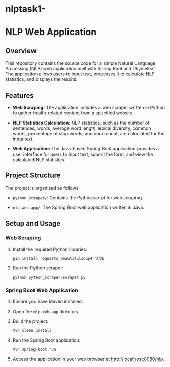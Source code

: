 # nlptask1-

# NLP Web Application

## Overview

This repository contains the source code for a simple Natural Language Processing (NLP) web application built with Spring Boot and Thymeleaf. The application allows users to input text, processes it to calculate NLP statistics, and displays the results.

## Features

- **Web Scraping:** The application includes a web scraper written in Python to gather health-related content from a specified website.

- **NLP Statistics Calculation:** NLP statistics, such as the number of sentences, words, average word length, lexical diversity, common words, percentage of stop words, and noun count, are calculated for the input text.

- **Web Application:** The Java-based Spring Boot application provides a user interface for users to input text, submit the form, and view the calculated NLP statistics.

## Project Structure

The project is organized as follows:

- `python_scraper/`: Contains the Python script for web scraping.

- `nlp-web-app/`: The Spring Boot web application written in Java.

## Setup and Usage

### Web Scraping

1. Install the required Python libraries:

    ```bash
    pip install requests beautifulsoup4 nltk
    ```

2. Run the Python scraper:

    ```bash
    python python_scraper/scraper.py
    ```

### Spring Boot Web Application

1. Ensure you have Maven installed.

2. Open the `nlp-web-app` directory.

3. Build the project:

    ```bash
    mvn clean install
    ```

4. Run the Spring Boot application:

    ```bash
    mvn spring-boot:run
    ```

5. Access the application in your web browser at [http://localhost:8080/nlp](http://localhost:8080/nlp).


